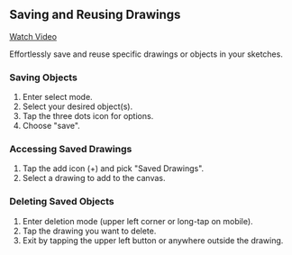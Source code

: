 ## Saving and Reusing Drawings

<a href="https://www.youtube.com/watch?v=HlRd3oeg_-w&list=PL59USjwdMIDkWNkVo4lP2UJODNKOnocsX&index=14" target="_blank">
Watch Video
</a>

Effortlessly save and reuse specific drawings or objects in your sketches.

### Saving Objects
1. Enter select mode.
2. Select your desired object(s).
3. Tap the three dots icon for options.
4. Choose "save".

### Accessing Saved Drawings
1. Tap the add icon (+) and pick "Saved Drawings".
2. Select a drawing to add to the canvas.

### Deleting Saved Objects
1. Enter deletion mode (upper left corner or long-tap on mobile).
2. Tap the drawing you want to delete.
3. Exit by tapping the upper left button or anywhere outside the drawing.
